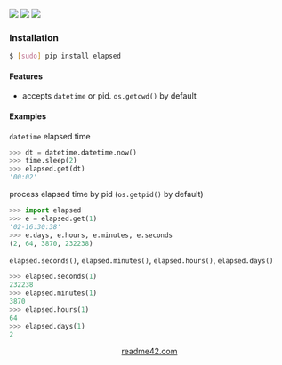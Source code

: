 <!--
https://readme42.com
-->


[![](https://img.shields.io/pypi/v/elapsed.svg?maxAge=3600)](https://pypi.org/project/elapsed/)
[![](https://img.shields.io/badge/License-Unlicense-blue.svg?longCache=True)](https://unlicense.org/)
[![](https://github.com/andrewp-as-is/elapsed.py/workflows/tests42/badge.svg)](https://github.com/andrewp-as-is/elapsed.py/actions)

### Installation
```bash
$ [sudo] pip install elapsed
```

#### Features
+   accepts `datetime` or pid. `os.getcwd()` by default

#### Examples
`datetime` elapsed time
```python
>>> dt = datetime.datetime.now()
>>> time.sleep(2)
>>> elapsed.get(dt)
'00:02'
```

process  elapsed time by pid (`os.getpid()` by default)
```python
>>> import elapsed
>>> e = elapsed.get(1)
'02-16:30:38'
>>> e.days, e.hours, e.minutes, e.seconds
(2, 64, 3870, 232238)
```

`elapsed.seconds()`, `elapsed.minutes()`, `elapsed.hours()`, `elapsed.days()`
```python
>>> elapsed.seconds(1)
232238
>>> elapsed.minutes(1)
3870
>>> elapsed.hours(1)
64
>>> elapsed.days(1)
2
```

<p align="center">
    <a href="https://readme42.com/">readme42.com</a>
</p>